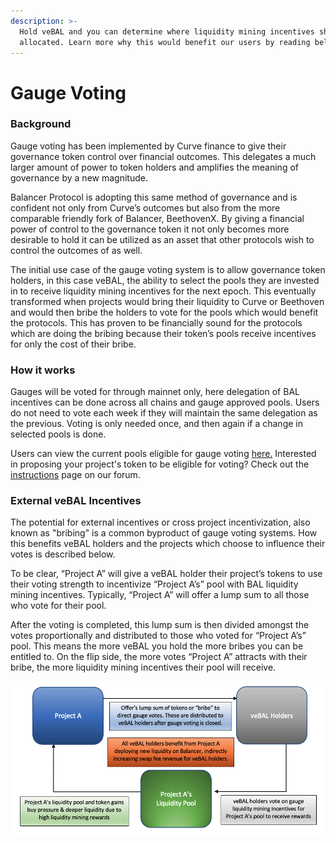 ```yaml
---
description: >-
  Hold veBAL and you can determine where liquidity mining incentives should be
  allocated. Learn more why this would benefit our users by reading below.
---
```


# Gauge Voting

### Background

Gauge voting has been implemented by Curve finance to give their governance token control over financial outcomes. This delegates a much larger amount of power to token holders and amplifies the meaning of governance by a new magnitude.

Balancer Protocol is adopting this same method of governance and is confident not only from Curve’s outcomes but also from the more comparable friendly fork of Balancer, BeethovenX. By giving a financial power of control to the governance token it not only becomes more desirable to hold it can be utilized as an asset that other protocols wish to control the outcomes of as well.

The initial use case of the gauge voting system is to allow governance token holders, in this case veBAL, the ability to select the pools they are invested in to receive liquidity mining incentives for the next epoch. This eventually transformed when projects would bring their liquidity to Curve or Beethoven and would then bribe the holders to vote for the pools which would benefit the protocols. This has proven to be financially sound for the protocols which are doing the bribing because their token’s pools receive incentives for only the cost of their bribe.

### How it works

Gauges will be voted for through mainnet only, here delegation of BAL incentives can be done across all chains and gauge approved pools. Users do not need to vote each week if they will maintain the same delegation as the previous. Voting is only needed once, and then again if a change in selected pools is done.&#x20;

Users can view the current pools eligible for gauge voting [here.](https://app.balancer.fi/#/vebal) Interested in proposing your project's token to be eligible for voting? Check out the [instructions](https://forum.balancer.fi/t/instructions-overview/2674) page on our forum.&#x20;

### **External veBAL Incentives**

The potential for external incentives or cross project incentivization, also known as "bribing" is a common byproduct of gauge voting systems. How this benefits veBAL holders and the projects which choose to influence their votes is described below.&#x20;

To be clear, “Project A” will give a veBAL holder their project’s tokens to use their voting strength to incentivize “Project A’s” pool with BAL liquidity mining incentives. Typically, “Project A” will offer a lump sum to all those who vote for their pool.&#x20;

After the voting is completed, this lump sum is then divided amongst the votes proportionally and distributed to those who voted for “Project A’s” pool. This means the more veBAL you hold the more bribes you can be entitled to. On the flip side, the more votes “Project A” attracts with their bribe, the more liquidity mining incentives their pool will receive.

![](<../../../.gitbook/assets/Screen Shot 2022-03-19 at 8.04.57 PM.png>)
